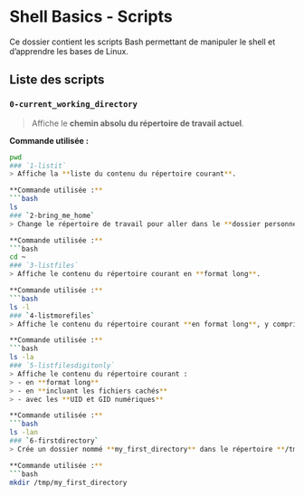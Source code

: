 # Shell Basics - Scripts

Ce dossier contient les scripts Bash permettant de manipuler le shell et d’apprendre les bases de Linux.

## Liste des scripts

### `0-current_working_directory`
> Affiche le **chemin absolu du répertoire de travail actuel**.

**Commande utilisée :**  
```bash
pwd
### `1-listit`
> Affiche la **liste du contenu du répertoire courant**.

**Commande utilisée :**  
```bash
ls
### `2-bring_me_home`
> Change le répertoire de travail pour aller dans le **dossier personnel de l’utilisateur**.

**Commande utilisée :**
```bash
cd ~
### `3-listfiles`
> Affiche le contenu du répertoire courant en **format long**.

**Commande utilisée :**
```bash
ls -l
### `4-listmorefiles`
> Affiche le contenu du répertoire courant **en format long**, y compris les **fichiers cachés**.

**Commande utilisée :**
```bash
ls -la
### `5-listfilesdigitonly`
> Affiche le contenu du répertoire courant :
> - en **format long**  
> - en **incluant les fichiers cachés**  
> - avec les **UID et GID numériques**

**Commande utilisée :**
```bash
ls -lan
### `6-firstdirectory`
> Crée un dossier nommé **my_first_directory** dans le répertoire **/tmp/**.

**Commande utilisée :**
```bash
mkdir /tmp/my_first_directory

